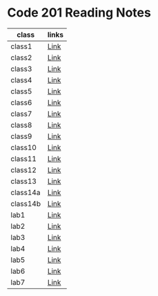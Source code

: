 # Code 201 Reading Notes

class | links
----- | -----
class1 | [Link](https://duha-saleh.github.io/Reading-Notes/class-01)
class2 | [Link](https://duha-saleh.github.io/Reading-Notes/class-02)
class3 | [Link](https://duha-saleh.github.io/Reading-Notes/class-03)
class4 | [Link](https://duha-saleh.github.io/Reading-Notes/class-04)
class5 | [Link](https://duha-saleh.github.io/Reading-Notes/class-05)
class6 | [Link](https://duha-saleh.github.io/Reading-Notes/class-06)
class7 | [Link](https://duha-saleh.github.io/Reading-Notes/class-07)
class8 | [Link](https://duha-saleh.github.io/Reading-Notes/class-08)
class9 | [Link](https://duha-saleh.github.io/Reading-Notes/class-09)
class10 | [Link](https://duha-saleh.github.io/Reading-Notes/class-010)
class11 | [Link](https://duha-saleh.github.io/Reading-Notes/class-011)
class12 | [Link](https://duha-saleh.github.io/Reading-Notes/class-012)
class13 | [Link](https://duha-saleh.github.io/Reading-Notes/class-013)
class14a | [Link](https://duha-saleh.github.io/Reading-Notes/class-014a)
class14b | [Link](https://duha-saleh.github.io/Reading-Notes/class-014b)
lab1 | [Link](https://duha-saleh.github.io/Reading-Notes/lab1)
lab2 | [Link](https://duha-saleh.github.io/Reading-Notes/lab2)
lab3 | [Link](https://duha-saleh.github.io/Reading-Notes/lab3)
lab4 | [Link](https://duha-saleh.github.io/Reading-Notes/lab4)
lab5 | [Link](https://duha-saleh.github.io/Reading-Notes/lab5)
lab6 | [Link](https://duha-saleh.github.io/Reading-Notes/lab6)
lab7 | [Link](https://duha-saleh.github.io/Reading-Notes/lab7)





